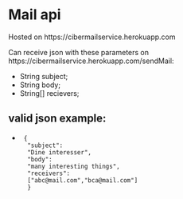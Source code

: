 <h1>Mail api</h1>
<p>Hosted on https://cibermailservice.herokuapp.com</p>
<p>Can receive json with these parameters on https://cibermailservice.herokuapp.com/sendMail:</p>
<ul>
  <li>String subject;</li>
  <li>String body;</li>
  <li>String[] recievers;</li>
</ul>

<h2>valid json example:</h2>

<ul>
  <li><code> {
  "subject":
  "Dine interesser",
  "body":
  "many interesting things",
  "receivers":
  ["abc@mail.com","bca@mail.com"]
  }</code></li>
</ul>
